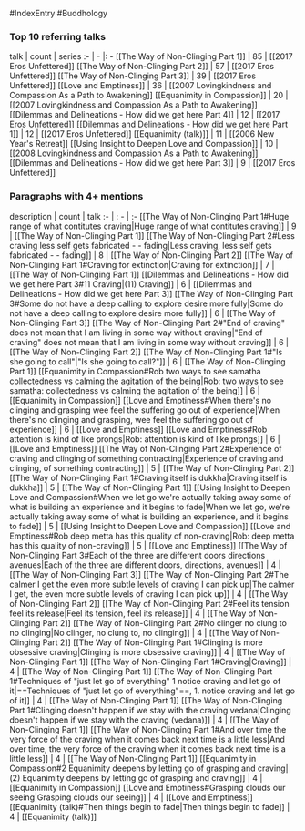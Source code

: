 #IndexEntry #Buddhology

### Top 10 referring talks
talk | count | series
:- | - |: -
[[The Way of Non-Clinging Part 1]] | 85 | [[2017 Eros Unfettered]]
[[The Way of Non-Clinging Part 2]] | 57 | [[2017 Eros Unfettered]]
[[The Way of Non-Clinging Part 3]] | 39 | [[2017 Eros Unfettered]]
[[Love and Emptiness]] | 36 | [[2007 Lovingkindness and Compassion As a Path to Awakening]]
[[Equanimity in Compassion]] | 20 | [[2007 Lovingkindness and Compassion As a Path to Awakening]]
[[Dilemmas and Delineations - How did we get here Part 4]] | 12 | [[2017 Eros Unfettered]]
[[Dilemmas and Delineations - How did we get here Part 1]] | 12 | [[2017 Eros Unfettered]]
[[Equanimity (talk)]] | 11 | [[2006 New Year's Retreat]]
[[Using Insight to Deepen Love and Compassion]] | 10 | [[2008 Lovingkindness and Compassion As a Path to Awakening]]
[[Dilemmas and Delineations - How did we get here Part 3]] | 9 | [[2017 Eros Unfettered]]

### Paragraphs with 4+ mentions
description | count | talk
:- | : - | :-
[[The Way of Non-Clinging Part 1#Huge range of what contitutes craving\|Huge range of what contitutes craving]] | 9 | [[The Way of Non-Clinging Part 1]]
[[The Way of Non-Clinging Part 2#Less craving less self gets fabricated - - fading\|Less craving, less self gets fabricated - - fading]] | 8 | [[The Way of Non-Clinging Part 2]]
[[The Way of Non-Clinging Part 1#Craving for extinction\|Craving for extinction]] | 7 | [[The Way of Non-Clinging Part 1]]
[[Dilemmas and Delineations - How did we get here Part 3#11 Craving\|(11) Craving]] | 6 | [[Dilemmas and Delineations - How did we get here Part 3]]
[[The Way of Non-Clinging Part 3#Some do not have a deep calling to explore desire more fully\|Some do not have a deep calling to explore desire more fully]] | 6 | [[The Way of Non-Clinging Part 3]]
[[The Way of Non-Clinging Part 2#"End of craving" does not mean that I am living in some way without craving\|"End of craving" does not mean that I am living in some way without craving]] | 6 | [[The Way of Non-Clinging Part 2]]
[[The Way of Non-Clinging Part 1#"Is she going to call"\|"Is she going to call?"]] | 6 | [[The Way of Non-Clinging Part 1]]
[[Equanimity in Compassion#Rob two ways to see samatha collectedness vs calming the agitation of the being\|Rob: two ways to see samatha: collectedness vs calming the agitation of the being]] | 6 | [[Equanimity in Compassion]]
[[Love and Emptiness#When there's no clinging and grasping wee feel the suffering go out of experience\|When there's no clinging and grasping, wee feel the suffering go out of experience]] | 6 | [[Love and Emptiness]]
[[Love and Emptiness#Rob attention is kind of like prongs\|Rob: attention is kind of like prongs]] | 6 | [[Love and Emptiness]]
[[The Way of Non-Clinging Part 2#Experience of craving and clinging of something contracting\|Experience of craving and clinging, of something contracting]] | 5 | [[The Way of Non-Clinging Part 2]]
[[The Way of Non-Clinging Part 1#Craving itself is dukkha\|Craving itself is dukkha]] | 5 | [[The Way of Non-Clinging Part 1]]
[[Using Insight to Deepen Love and Compassion#When we let go we're actually taking away some of what is building an experience and it begins to fade\|When we let go, we're actually taking away some of what is building an experience, and it begins to fade]] | 5 | [[Using Insight to Deepen Love and Compassion]]
[[Love and Emptiness#Rob deep metta has this quality of non-craving\|Rob: deep metta has this quality of non-craving]] | 5 | [[Love and Emptiness]]
[[The Way of Non-Clinging Part 3#Each of the three are different doors directions avenues\|Each of the three are different doors, directions, avenues]] | 4 | [[The Way of Non-Clinging Part 3]]
[[The Way of Non-Clinging Part 2#The calmer I get the even more subtle levels of craving I can pick up\|The calmer I get, the even more subtle levels of craving I can pick up]] | 4 | [[The Way of Non-Clinging Part 2]]
[[The Way of Non-Clinging Part 2#Feel its tension feel its release\|Feel its tension, feel its release]] | 4 | [[The Way of Non-Clinging Part 2]]
[[The Way of Non-Clinging Part 2#No clinger no clung to no clinging\|No clinger, no clung to, no clinging]] | 4 | [[The Way of Non-Clinging Part 2]]
[[The Way of Non-Clinging Part 1#Clinging is more obsessive craving\|Clinging is more obsessive craving]] | 4 | [[The Way of Non-Clinging Part 1]]
[[The Way of Non-Clinging Part 1#Craving\|Craving]] | 4 | [[The Way of Non-Clinging Part 1]]
[[The Way of Non-Clinging Part 1#Techniques of "just let go of everything" 1 notice craving and let go of it\|==Techniques of "just let go of everything"==, 1. notice craving and let go of it]] | 4 | [[The Way of Non-Clinging Part 1]]
[[The Way of Non-Clinging Part 1#Clinging doesn't happen if we stay with the craving vedana\|Clinging doesn't happen if we stay with the craving (vedana)]] | 4 | [[The Way of Non-Clinging Part 1]]
[[The Way of Non-Clinging Part 1#And over time the very force of the craving when it comes back next time is a little less\|And over time, the very force of the craving when it comes back next time is a little less]] | 4 | [[The Way of Non-Clinging Part 1]]
[[Equanimity in Compassion#2 Equanimity deepens by letting go of grasping and craving\|(2) Equanimity deepens by letting go of grasping and craving]] | 4 | [[Equanimity in Compassion]]
[[Love and Emptiness#Grasping clouds our seeing\|Grasping clouds our seeing]] | 4 | [[Love and Emptiness]]
[[Equanimity (talk)#Then things begin to fade\|Then things begin to fade]] | 4 | [[Equanimity (talk)]]

